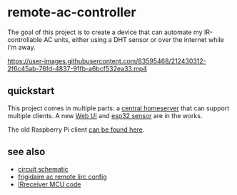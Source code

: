 # remote-ac-controller

The goal of this project is to create a device that can automate my
IR-controllable AC units, either using a DHT sensor or over the internet while
I'm away.

https://user-images.githubusercontent.com/83595468/212430312-2f6c45ab-76fd-4837-91fb-a6bcf532ea33.mp4

## quickstart

This project comes in multiple parts: a [central homeserver][homeserver] that
can support multiple clients. A new [Web UI] and [esp32 sensor] are in
the works.

The old Raspberry Pi client [can be found here][rpi-client].

[homeserver]:https://github.com/prplecake/remote-ac-homeserver
[rpi-client]:https://github.com/prplecake/remote-ac-client
[Web UI]:http://github.com/prplecake/remote-ac-webui
[esp32 sensor]:https://github.com/prplecake/remote-ac-controller-esp32

## see also

- [circuit schematic](https://github.com/prplecake/remote-ac-controller/wiki/Schematic)
- [frigidaire ac remote lirc config](https://gist.github.com/prplecake/71c4bc8584541cf7423b922b81733c3a)
- [IRreceiver MCU code](https://github.com/prplecake/IRreceiver)
